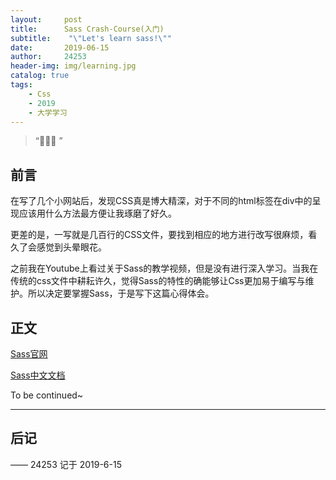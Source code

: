 ```yaml
---
layout:     post
title:      Sass Crash-Course(入门)
subtitle:    "\"Let's learn sass!\""
date:       2019-06-15
author:     24253
header-img: img/learning.jpg
catalog: true
tags:
    - Css
    - 2019
    - 大学学习
---
```


> “🙉🙉🙉 ”

## 前言

在写了几个小网站后，发现CSS真是博大精深，对于不同的html标签在div中的呈现应该用什么方法最方便让我琢磨了好久。

更差的是，一写就是几百行的CSS文件，要找到相应的地方进行改写很麻烦，看久了会感觉到头晕眼花。

之前我在Youtube上看过关于Sass的教学视频，但是没有进行深入学习。当我在传统的css文件中耕耘许久，觉得Sass的特性的确能够让Css更加易于编写与维护。所以决定要掌握Sass，于是写下这篇心得体会。

## 正文

[Sass官网](https://sass-lang.com/)

[Sass中文文档](http://sass.bootcss.com/docs/sass-reference/)

To be continued~

---

## 后记

—— 24253 记于 2019-6-15


